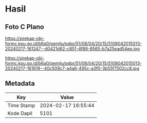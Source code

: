# Hasil

## Foto C Plano

https://sirekap-obj-formc.kpu.go.id/b6a0/pemilu/pdpr/51/08/04/20/15/5108042015013-20240217-161247--d0421d62-c851-4f89-8565-b7a25ead54ee.jpg

https://sirekap-obj-formc.kpu.go.id/b6a0/pemilu/pdpr/51/08/04/20/15/5108042015013-20240217-161619--40c509c7-a4a6-495c-a3f0-3b55f7502cc8.jpg


## Metadata

| Key        | Value               |
| ---------- | ------------------- |
| Time Stamp | 2024-02-17 16:55:44 |
| Kode Dapil | 5101                |



